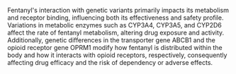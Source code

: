 Fentanyl's interaction with genetic variants primarily impacts its metabolism and receptor binding, influencing both its effectiveness and safety profile. Variations in metabolic enzymes such as CYP3A4, CYP3A5, and CYP2D6 affect the rate of fentanyl metabolism, altering drug exposure and activity. Additionally, genetic differences in the transporter gene ABCB1 and the opioid receptor gene OPRM1 modify how fentanyl is distributed within the body and how it interacts with opioid receptors, respectively, consequently affecting drug efficacy and the risk of dependency or adverse effects.